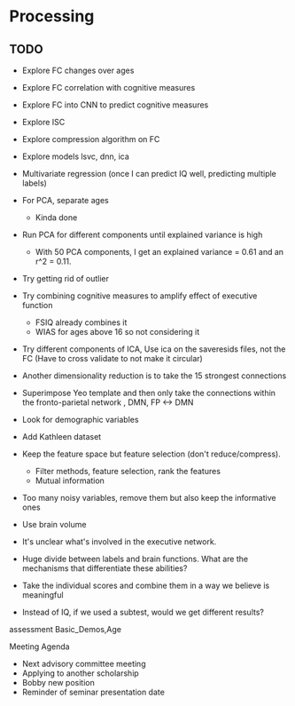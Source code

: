 # Processing

## TODO

- Explore FC changes over ages
- Explore FC correlation with cognitive measures
- Explore FC into CNN to predict cognitive measures
- Explore ISC
- Explore compression algorithm on FC
- Explore models lsvc, dnn, ica

- Multivariate regression (once I can predict IQ well, predicting multiple labels)
- For PCA, separate ages
  - Kinda done
- Run PCA for different components until explained variance is high
  - With 50 PCA components, I get an explained variance = 0.61 and an r^2 = 0.11.
- Try getting rid of outlier
- Try combining cognitive measures to amplify effect of executive function
  - FSIQ already combines it
  - WIAS for ages above 16 so not considering it
- Try different components of ICA, Use ica on the saveresids files, not the FC (Have to cross validate to not make it circular)
- Another dimensionality reduction is to take the 15 strongest connections
- Superimpose Yeo template and then only take the connections within the fronto-parietal network , DMN, FP <-> DMN
- Look for demographic variables
- Add Kathleen dataset
- Keep the feature space but feature selection (don't reduce/compress).
  - Filter methods, feature selection, rank the features
  - Mutual information
- Too many noisy variables, remove them but also keep the informative ones
- Use brain volume
- It's unclear what's involved in the executive network.
- Huge divide between labels and brain functions. What are the mechanisms that differentiate these abilities?
- Take the individual scores and combine them in a way we believe is meaningful
- Instead of IQ, if we used a subtest, would we get different results?

assessment Basic_Demos,Age

Meeting Agenda

- Next advisory committee meeting
- Applying to another scholarship
- Bobby new position
- Reminder of seminar presentation date
